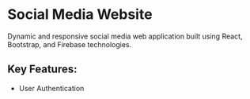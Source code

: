 # Social Media Website

Dynamic and responsive social media web application built using React, Bootstrap, and Firebase technologies.

## Key Features:
- User Authentication

